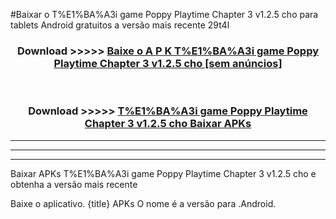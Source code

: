 #Baixar o T%E1%BA%A3i game Poppy Playtime Chapter 3 v1.2.5 cho   para tablets Android gratuitos a versão mais recente 29t4l


<div align="center">
<h3>Download >>>>> <a href="https://pt-web.web.app/?pt= T%E1%BA%A3i game Poppy Playtime Chapter 3 v1.2.5 cho ">Baixe o A P K T%E1%BA%A3i game Poppy Playtime Chapter 3 v1.2.5 cho  [sem anúncios]</a></h3><br>

<h3>Download >>>>> <a href="https://pt-web.web.app/?pt= T%E1%BA%A3i game Poppy Playtime Chapter 3 v1.2.5 cho ">T%E1%BA%A3i game Poppy Playtime Chapter 3 v1.2.5 cho  Baixar APKs</a></h3>
</div>

----------------------------------------------------------

----------------------------------------------------------

----------------------------------------------------------

Baixar APKs T%E1%BA%A3i game Poppy Playtime Chapter 3 v1.2.5 cho  e obtenha a versão mais recente

Baixe o aplicativo. {title} APKs O nome é a versão para .Android.


